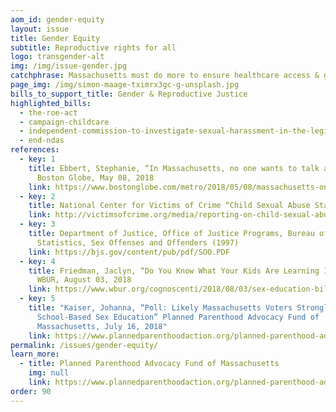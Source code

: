 ```yaml
---
aom_id: gender-equity
layout: issue
title: Gender Equity
subtitle: Reproductive rights for all
logo: transgender-alt
img: /img/issue-gender.jpg
catchphrase: Massachusetts must do more to ensure healthcare access & gender equity
page_img: /img/simon-maage-tximrx3gc-g-unsplash.jpg
bills_to_support_title: Gender & Reproductive Justice
highlighted_bills:
  - the-roe-act
  - campaign-childcare
  - independent-commission-to-investigate-sexual-harassment-in-the-legislature
  - end-ndas
references:
  - key: 1
    title: Ebbert, Stephanie, “In Massachusetts, no one wants to talk about sex ed”
      Boston Globe, May 08, 2018
    link: https://www.bostonglobe.com/metro/2018/05/08/massachusetts-one-wants-talk-about-sex/iq7Yp0FyVGnW4AoCnvSy3N/story.html
  - key: 2
    title: National Center for Victims of Crime “Child Sexual Abuse Statistics”
    link: http://victimsofcrime.org/media/reporting-on-child-sexual-abuse/child-sexual-abuse-statistics
  - key: 3
    title: Department of Justice, Office of Justice Programs, Bureau of Justice
      Statistics, Sex Offenses and Offenders (1997)
    link: https://bjs.gov/content/pub/pdf/SOO.PDF
  - key: 4
    title: Friedman, Jaclyn, “Do You Know What Your Kids Are Learning In Sex Ed?”
      WBUR, August 03, 2018
    link: https://www.wbur.org/cognoscenti/2018/08/03/sex-education-bill-massachusetts-jaclyn-friedman
  - key: 5
    title: "Kaiser, Johanna, “Poll: Likely Massachusetts Voters Strongly Support
      School-Based Sex Education” Planned Parenthood Advocacy Fund of
      Massachusetts, July 16, 2018"
    link: https://www.plannedparenthoodaction.org/planned-parenthood-advocacy-fund-massachusetts-inc/pressroom/poll-likely-massachusetts-voters-strongly-support-school-based-sex-education
permalink: /issues/gender-equity/
learn_more:
  - title: Planned Parenthood Advocacy Fund of Massachusetts
    img: null
    link: https://www.plannedparenthoodaction.org/planned-parenthood-advocacy-fund-massachusetts-inc/issues/healthy-youth-act
order: 90
---
```

